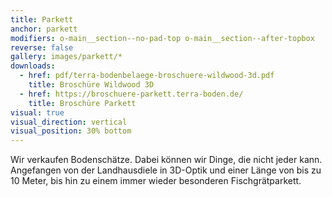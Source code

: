 ```yaml
---
title: Parkett
anchor: parkett
modifiers: o-main__section--no-pad-top o-main__section--after-topbox
reverse: false
gallery: images/parkett/*
downloads:
  - href: pdf/terra-bodenbelaege-broschuere-wildwood-3d.pdf
    title: Broschüre Wildwood 3D
  - href: https://broschuere-parkett.terra-boden.de/
    title: Broschüre Parkett
visual: true
visual_direction: vertical
visual_position: 30% bottom
---
```

<span class="c-headline c-headline--text-sizing c-headline--inline">Wir verkaufen Bodenschätze.</span> Dabei können wir Dinge, die nicht jeder kann. Angefangen von der Landhausdiele in 3D-Optik und einer Länge von bis zu 10 Meter, bis hin zu einem immer wieder besonderen Fischgrätparkett.
